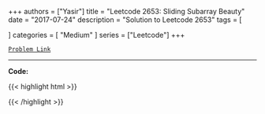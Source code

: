 
+++
authors = ["Yasir"]
title = "Leetcode 2653: Sliding Subarray Beauty"
date = "2017-07-24"
description = "Solution to Leetcode 2653"
tags = [
    
]
categories = [
    "Medium"
]
series = ["Leetcode"]
+++



[`Problem Link`](https://leetcode.com/problems/sliding-subarray-beauty/description/)

---

**Code:**

{{< highlight html >}}

{{< /highlight >}}

